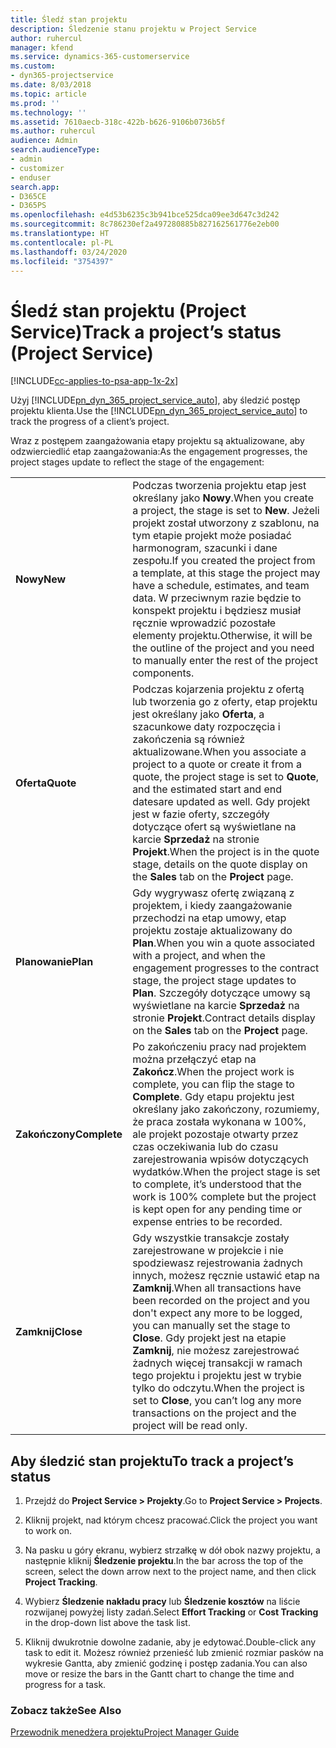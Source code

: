 ```yaml
---
title: Śledź stan projektu
description: Śledzenie stanu projektu w Project Service
author: ruhercul
manager: kfend
ms.service: dynamics-365-customerservice
ms.custom:
- dyn365-projectservice
ms.date: 8/03/2018
ms.topic: article
ms.prod: ''
ms.technology: ''
ms.assetid: 7610aecb-318c-422b-b626-9106b0736b5f
ms.author: ruhercul
audience: Admin
search.audienceType:
- admin
- customizer
- enduser
search.app:
- D365CE
- D365PS
ms.openlocfilehash: e4d53b6235c3b941bce525dca09ee3d647c3d242
ms.sourcegitcommit: 8c786230ef2a497280885b827162561776e2eb00
ms.translationtype: HT
ms.contentlocale: pl-PL
ms.lasthandoff: 03/24/2020
ms.locfileid: "3754397"
---
```

# <a name="track-a-projects-status-project-service"></a><span data-ttu-id="cf599-103">Śledź stan projektu (Project Service)</span><span class="sxs-lookup"><span data-stu-id="cf599-103">Track a project’s status (Project Service)</span></span>

[!INCLUDE[cc-applies-to-psa-app-1x-2x](../includes/cc-applies-to-psa-app-1x-2x.md)]

<span data-ttu-id="cf599-104">Użyj [!INCLUDE[pn_dyn_365_project_service_auto](../includes/pn-dyn-365-project-service-auto.md)], aby śledzić postęp projektu klienta.</span><span class="sxs-lookup"><span data-stu-id="cf599-104">Use the [!INCLUDE[pn_dyn_365_project_service_auto](../includes/pn-dyn-365-project-service-auto.md)] to track the progress of a client’s project.</span></span>  

<span data-ttu-id="cf599-105">Wraz z postępem zaangażowania etapy projektu są aktualizowane, aby odzwierciedlić etap zaangażowania:</span><span class="sxs-lookup"><span data-stu-id="cf599-105">As the engagement progresses, the project stages update to reflect the stage of the engagement:</span></span>  


|              |                                                                                                                                                                                                                                                                                                  |
|--------------|--------------------------------------------------------------------------------------------------------------------------------------------------------------------------------------------------------------------------------------------------------------------------------------------------|
|   <span data-ttu-id="cf599-106">**Nowy**</span><span class="sxs-lookup"><span data-stu-id="cf599-106">**New**</span></span>    | <span data-ttu-id="cf599-107">Podczas tworzenia projektu etap jest określany jako **Nowy**.</span><span class="sxs-lookup"><span data-stu-id="cf599-107">When you create a project, the stage is set to **New**.</span></span> <span data-ttu-id="cf599-108">Jeżeli projekt został utworzony z szablonu, na tym etapie projekt może posiadać harmonogram, szacunki i dane zespołu.</span><span class="sxs-lookup"><span data-stu-id="cf599-108">If you created the project from a template, at this stage the project may have a schedule, estimates, and team data.</span></span> <span data-ttu-id="cf599-109">W przeciwnym razie będzie to konspekt projektu i będziesz musiał ręcznie wprowadzić pozostałe elementy projektu.</span><span class="sxs-lookup"><span data-stu-id="cf599-109">Otherwise, it will be the outline of the project and you need to manually enter the rest of the project components.</span></span> |
|  <span data-ttu-id="cf599-110">**Oferta**</span><span class="sxs-lookup"><span data-stu-id="cf599-110">**Quote**</span></span>   |      <span data-ttu-id="cf599-111">Podczas kojarzenia projektu z ofertą lub tworzenia go z oferty, etap projektu jest określany jako **Oferta**, a szacunkowe daty rozpoczęcia i zakończenia są również aktualizowane.</span><span class="sxs-lookup"><span data-stu-id="cf599-111">When you associate a project to a quote or create it from a quote, the project stage is set to **Quote**, and the estimated start and end datesare updated as well.</span></span> <span data-ttu-id="cf599-112">Gdy projekt jest w fazie oferty, szczegóły dotyczące ofert są wyświetlane na karcie **Sprzedaż** na stronie **Projekt**.</span><span class="sxs-lookup"><span data-stu-id="cf599-112">When the project is in the quote stage, details on the quote display on the **Sales** tab on the **Project** page.</span></span>      |
|   <span data-ttu-id="cf599-113">**Planowanie**</span><span class="sxs-lookup"><span data-stu-id="cf599-113">**Plan**</span></span>   |                                     <span data-ttu-id="cf599-114">Gdy wygrywasz ofertę związaną z projektem, i kiedy zaangażowanie przechodzi na etap umowy, etap projektu zostaje aktualizowany do **Plan**.</span><span class="sxs-lookup"><span data-stu-id="cf599-114">When you win a quote associated with a project, and when the engagement progresses to the contract stage, the project stage updates to **Plan**.</span></span> <span data-ttu-id="cf599-115">Szczegóły dotyczące umowy są wyświetlane na karcie **Sprzedaż** na stronie **Projekt**.</span><span class="sxs-lookup"><span data-stu-id="cf599-115">Contract details display on the **Sales** tab on the **Project** page.</span></span>                                      |
| <span data-ttu-id="cf599-116">**Zakończony**</span><span class="sxs-lookup"><span data-stu-id="cf599-116">**Complete**</span></span> |                    <span data-ttu-id="cf599-117">Po zakończeniu pracy nad projektem można przełączyć etap na **Zakończ**.</span><span class="sxs-lookup"><span data-stu-id="cf599-117">When the project work is complete, you can flip the stage to **Complete**.</span></span> <span data-ttu-id="cf599-118">Gdy etapu projektu jest określany jako zakończony, rozumiemy, że praca została wykonana w 100%, ale projekt pozostaje otwarty przez czas oczekiwania lub do czasu zarejestrowania wpisów dotyczących wydatków.</span><span class="sxs-lookup"><span data-stu-id="cf599-118">When the project stage is set to complete, it’s understood that the work is 100% complete but the project is kept open for any pending time or expense entries to be recorded.</span></span>                     |
|  <span data-ttu-id="cf599-119">**Zamknij**</span><span class="sxs-lookup"><span data-stu-id="cf599-119">**Close**</span></span>   |           <span data-ttu-id="cf599-120">Gdy wszystkie transakcje zostały zarejestrowane w projekcie i nie spodziewasz rejestrowania żadnych innych, możesz ręcznie ustawić etap na **Zamknij**.</span><span class="sxs-lookup"><span data-stu-id="cf599-120">When all transactions have been recorded on the project and you don't expect any more to be logged, you can manually set the stage to **Close**.</span></span> <span data-ttu-id="cf599-121">Gdy projekt jest na etapie **Zamknij**, nie możesz zarejestrować żadnych więcej transakcji w ramach tego projektu i projektu jest w trybie tylko do odczytu.</span><span class="sxs-lookup"><span data-stu-id="cf599-121">When the project is set to **Close**, you can’t log any more transactions on the project and the project will be read only.</span></span>           |

## <a name="to-track-a-projects-status"></a><span data-ttu-id="cf599-122">Aby śledzić stan projektu</span><span class="sxs-lookup"><span data-stu-id="cf599-122">To track a project’s status</span></span>  

1.  <span data-ttu-id="cf599-123">Przejdź do **Project Service > Projekty**.</span><span class="sxs-lookup"><span data-stu-id="cf599-123">Go to **Project Service > Projects**.</span></span>  

2.  <span data-ttu-id="cf599-124">Kliknij projekt, nad którym chcesz pracować.</span><span class="sxs-lookup"><span data-stu-id="cf599-124">Click the project you want to work on.</span></span>  

3.  <span data-ttu-id="cf599-125">Na pasku u góry ekranu, wybierz strzałkę w dół obok nazwy projektu, a następnie kliknij **Śledzenie projektu**.</span><span class="sxs-lookup"><span data-stu-id="cf599-125">In the bar across the top of the screen, select the down arrow next to the project name, and then click **Project Tracking**.</span></span>  

4.  <span data-ttu-id="cf599-126">Wybierz **Śledzenie nakładu pracy** lub **Śledzenie kosztów** na liście rozwijanej powyżej listy zadań.</span><span class="sxs-lookup"><span data-stu-id="cf599-126">Select **Effort Tracking** or **Cost Tracking** in the drop-down list above the task list.</span></span>  

5.  <span data-ttu-id="cf599-127">Kliknij dwukrotnie dowolne zadanie, aby je edytować.</span><span class="sxs-lookup"><span data-stu-id="cf599-127">Double-click any task to edit it.</span></span> <span data-ttu-id="cf599-128">Możesz również przenieść lub zmienić rozmiar pasków na wykresie Gantta, aby zmienić godzinę i postęp zadania.</span><span class="sxs-lookup"><span data-stu-id="cf599-128">You can also move or resize the bars in the Gantt chart to change the time and progress for a task.</span></span>  

### <a name="see-also"></a><span data-ttu-id="cf599-129">Zobacz także</span><span class="sxs-lookup"><span data-stu-id="cf599-129">See Also</span></span>  
 [<span data-ttu-id="cf599-130">Przewodnik menedżera projektu</span><span class="sxs-lookup"><span data-stu-id="cf599-130">Project Manager Guide</span></span>](../project-service/project-manager-guide.md)
